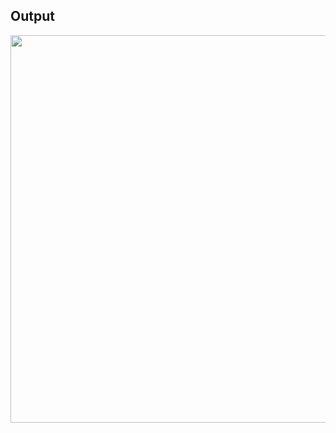 ## Output

<img src="https://github.com/debasish2110/LTTS-C-MiniProject/blob/master/4_TestPlan/index.png" width="1020" height="620">
